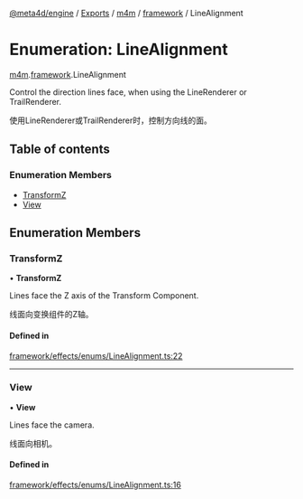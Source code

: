 [@meta4d/engine](../README.md) / [Exports](../modules.md) / [m4m](../modules/m4m.md) / [framework](../modules/m4m.framework.md) / LineAlignment

# Enumeration: LineAlignment

[m4m](../modules/m4m.md).[framework](../modules/m4m.framework.md).LineAlignment

Control the direction lines face, when using the LineRenderer or TrailRenderer.

使用LineRenderer或TrailRenderer时，控制方向线的面。

## Table of contents

### Enumeration Members

- [TransformZ](m4m.framework.LineAlignment.md#transformz)
- [View](m4m.framework.LineAlignment.md#view)

## Enumeration Members

### TransformZ

• **TransformZ**

Lines face the Z axis of the Transform Component.

线面向变换组件的Z轴。

#### Defined in

[framework/effects/enums/LineAlignment.ts:22](https://github.com/meta4d-me/meta4d-engine/blob/cf6bfe6/src/framework/effects/enums/LineAlignment.ts#L22)

___

### View

• **View**

Lines face the camera.

线面向相机。

#### Defined in

[framework/effects/enums/LineAlignment.ts:16](https://github.com/meta4d-me/meta4d-engine/blob/cf6bfe6/src/framework/effects/enums/LineAlignment.ts#L16)
